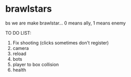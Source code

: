# brawlstars
bs
we are make brawlstar... 0 means ally, 1 means enemy

TO DO LIST:
1. Fix shooting (clicks sometimes don't register)
2. camera
3. reload
4. bots
5. player to box collision
6. health
